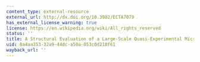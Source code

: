 ```yaml
---
content_type: external-resource
external_url: http://dx.doi.org/10.3982/ECTA7079
has_external_license_warning: true
license: https://en.wikipedia.org/wiki/All_rights_reserved
status: ''
title: A Structural Evaluation of a Large-Scale Quasi-Experimental Microfinance Initiative
uid: 8a4aa353-32a9-44dc-a50a-053c0d218f61
wayback_url: ''
---
```

